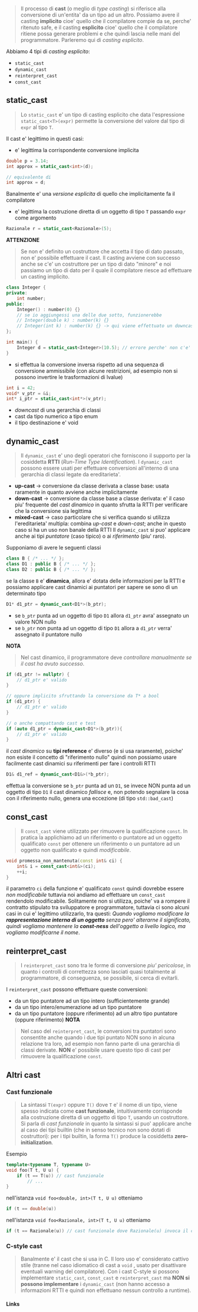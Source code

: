 >Il processo di **cast** (o meglio di *type casting*) si riferisce alla conversione di un'entita' da un tipo ad un altro. Possiamo avere il casting **implicito** cioe' quello che il compilatore compie da se, perche' ritenuto safe, e il casting **esplicito** cioe' quello che il compilatore ritiene possa generare problemi e che quindi lascia nelle mani del programmatore.
>Parleremo qui di *casting esplicito*.

Abbiamo 4 tipi di *casting esplicito*:
- `static_cast`
- `dynamic_cast`
- `reinterpret_cast`
- `const_cast`

## static_cast
>Lo `static_cast` e' un tipo di casting esplicito che data l'espressione `static_cast<T>(expr)` permette la conversione del valore dal tipo di `expr` al tipo `T`.

Il cast e' legittimo in questi casi:
- e' legittima la corrispondente conversione implicita 
```cpp
double p = 3.14;
int approx = static_cast<int>(d);

// equivalente di 
int approx = d;
```
Banalmente e' una *versione esplicita* di quello che implicitamente fa il compilatore

- e' legittima la costruzione diretta di un oggetto di tipo `T` passando `expr` come argomento
```cpp
Razionale r = static_cast<Razionale>(5);
```
**ATTENZIONE**
>Se non e' definito un costruttore che accetta il tipo di dato passato, non e' possibile effettuare il cast. Il casting avviene con successo anche se c'e' un costruttore per un tipo di dato "minore" e noi passiamo un tipo di dato per il quale il compilatore riesce ad effettuare un casting implicito.
```cpp
class Integer {
private:
	int number;
public: 
	Integer() : number(0) {}
	// se io aggiungessi una delle due sotto, funzionerebbe
	// Integer(double k) : number(k) {}
	// Integer(int k) : number(k) {} -> qui viene effettuato un downcasting implicito
};

int main() {
	Integer d = static_cast<Integer>(10.5); // errore perche' non c'e' un costruttore che accetta un double
}

```


- si effettua la conversione inversa rispetto ad una sequenza di conversione ammissibile (con alcune restrizioni, ad esempio non si possono invertire le trasformazioni di lvalue)
```cpp
int i = 42;
void* v_ptr = &i;
int* i_ptr = static_cast<int*>(v_ptr);
```
- *downcast* di una gerarchia di classi
- cast da tipo numerico a tipo enum
- il tipo destinazione e' void

## dynamic_cast
>Il `dynamic_cast` e' uno degli operatori che forniscono il supporto per la cosiddetta **RTTI** (*Run-Time Type Identification*). I `dynamic_cast` possono essere usati per effettuare conversioni all'interno di una gerarchia di classi legate da ereditarieta'.

- **up-cast** -> conversione da classe derivata a classe base: usata raramente in quanto avviene anche implicitamente
- **down-cast** -> conversione da classe base a classe derivata: e' il caso piu' frequente del *cast dinamico* in quanto sfrutta la RTTI per verificare che la conversione sia legittima
- **mixed-cast** -> caso particolare che si verifica quando si utilizza l'ereditarieta' multipla: combina *up-cast* e *down-cast*; anche in questo caso si ha un uso non banale della RTTI
Il `dynamic_cast` si puo' applicare anche ai tipi *puntatore* (caso tipico) o ai *riferimento* (piu' raro).

Supponiamo di avere le seguenti classi
```cpp
class B { /* ... */ };
class D1 : public B { /* ... */ };
class D2 : public B { /* ... */ };
```
se la classe `B` e' **dinamica**, allora e' dotata delle informazioni per la RTTI e possiamo applicare cast dinamici ai puntatori per sapere se sono di un determinato tipo
```cpp
D1* d1_ptr = dynamic_cast<D1*>(b_ptr);
```
- se `b_ptr` punta ad un oggetto di tipo `D1` allora `d1_ptr` avra' assegnato un valore NON nullo
- se `b_ptr` non punta ad un oggetto di tipo `D1` allora a `d1_ptr` verra' assegnato il puntatore nullo

**NOTA**
>Nel cast dinamico, il programmatore deve *controllare manualmente se il cast ha avuto successo*.
```cpp
if (d1_ptr != nullptr) {
	// d1_ptr e' valido
}

// oppure implicito sfruttando la conversione da T* a bool
if (d1_ptr) {
	// d1_ptr e' valido
}

// o anche compattando cast e test
if (auto d1_ptr = dynamic_cast<D1*>(b_ptr)){
	// d1_ptr e' valido
}

```
il *cast dinamico* su **tipi reference** e' diverso (e si usa raramente), poiche' non esiste il concetto di "riferimento nullo" quindi non possiamo usare facilmente cast dinamici su riferimenti per fare i controlli RTTI
```cpp
D1& d1_ref = dynamic_cast<D1&>(*b_ptr);
```
effettua la conversione se `b_ptr` punta ad un `D1`, se invece NON punta ad un oggetto di tipo `D1` il cast dinamico *fallisce* e, non potendo segnalare la cosa con il riferimento nullo, genera una eccezione (di tipo `std::bad_cast`)

## const_cast
>Il `const_cast` viene utilizzato per rimuovere la qualificazione `const`. In pratica la applichiamo ad un riferimento o puntatore ad un oggetto qualificato `const` per ottenere un riferimento o un puntatore ad un oggetto non qualificato e quindi *modificabile*.

```cpp
void promessa_non_mantenuta(const int& ci) {
	int& i = const_cast<int&>(ci);
	++i;
}
```
il parametro `ci` della funzione e' qualificato `const` quindi dovrebbe essere *non modificabile* tuttavia noi andiamo ad effettuare un `const_cast` rendendolo modificabile. Solitamente non si utilizza, poiche' va a rompere il contratto stipulato tra sviluppatore e programmatore, tuttavia ci sono alcuni casi in cui e' legittimo utilizzarlo, tra questi:
*Quando vogliamo modificare la **rappresentazione interna di un oggetto** senza pero' alterarne il significato, quindi vogliamo mantenere la **const-ness** dell'oggetto a livello logico, ma vogliamo modificarne il nome*.

## reinterpret_cast
>I `reinterpret_cast` sono tra le forme di conversione *piu' pericolose*, in quanto i controlli di correttezza sono lasciati quasi totalmente al programmatore, di conseguenza, se possibile, si cerca di evitarli.

I `reinterpret_cast` possono effettuare queste conversioni:
- da un tipo puntatore ad un tipo intero (sufficientemente grande)
- da un tipo intero/enumerazione ad un tipo puntatore
- da un tipo puntatore (oppure riferimento) ad un altro tipo puntatore (oppure riferimento)
**NOTA**
>Nel caso del `reinterpret_cast`, le conversioni tra puntatori sono consentite anche quando i due tipi puntato NON sono in alcuna relazione tra loro, ad esempio non fanno parte di una gerarchia di classi derivate. **NON** e' possibile usare questo tipo di cast per rimuovere la qualificazione `const`.

## Altri cast
### Cast funzionale
>La sintassi `T(expr)` oppure `T()` dove `T` e' il nome di un tipo, viene spesso indicata come **cast funzionale**, intuitivamente corrisponde alla costruzione diretta di un oggetto di tipo `T`, usando un costruttore. Si parla di *cast funzionale* in quanto la sintassi si puo' applicare anche al caso dei tipi builtin (che in senso tecnico non sono dotati di costruttori): per i tipi builtin, la forma `T()` produce la cosiddetta **zero-initialization**.

Esempio
```cpp
template<typename T, typename U>
void foo(T t, U u) {
	if (t == T(u)) // cast funzionale
		// ...
}
```
nell'istanza `void foo<double, int>(T t, U u)` otteniamo
```cpp
if (t == double(u))
```
nell'istanza `void foo<Razionale, int>(T t, U u)` otteniamo
```cpp
if (t == Razionale(u)) // cast funzionale dove Razionale(u) invoca il costruttore esplicito della classe
```

### C-style cast
>Banalmente e' il cast che si usa in C. Il loro uso e' considerato cattivo stile (tranne nel caso idiomatico di cast a `void` , usato per disattivare eventuali warning del compilatore). Con i cast C-style si possono implementare `static_cast`, `const_cast` e `reinterpret_cast` ma **NON si possono implementare** i `dynamic_cast` (non hanno accesso a informazioni RTTI e quindi non effettuano nessun controllo a runtime).

#### Links
